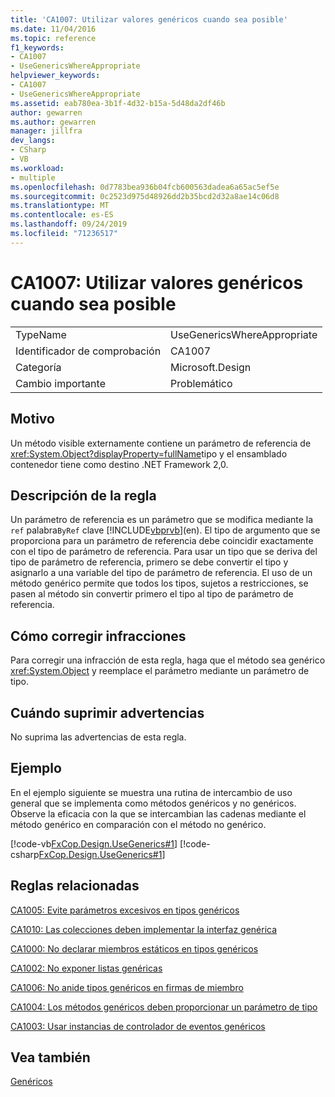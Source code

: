 ```yaml
---
title: 'CA1007: Utilizar valores genéricos cuando sea posible'
ms.date: 11/04/2016
ms.topic: reference
f1_keywords:
- CA1007
- UseGenericsWhereAppropriate
helpviewer_keywords:
- CA1007
- UseGenericsWhereAppropriate
ms.assetid: eab780ea-3b1f-4d32-b15a-5d48da2df46b
author: gewarren
ms.author: gewarren
manager: jillfra
dev_langs:
- CSharp
- VB
ms.workload:
- multiple
ms.openlocfilehash: 0d7783bea936b04fcb600563dadea6a65ac5ef5e
ms.sourcegitcommit: 0c2523d975d48926dd2b35bcd2d32a8ae14c06d8
ms.translationtype: MT
ms.contentlocale: es-ES
ms.lasthandoff: 09/24/2019
ms.locfileid: "71236517"
---
```

# <a name="ca1007-use-generics-where-appropriate"></a>CA1007: Utilizar valores genéricos cuando sea posible

|||
|-|-|
|TypeName|UseGenericsWhereAppropriate|
|Identificador de comprobación|CA1007|
|Categoría|Microsoft.Design|
|Cambio importante|Problemático|

## <a name="cause"></a>Motivo
Un método visible externamente contiene un parámetro de referencia de <xref:System.Object?displayProperty=fullName>tipo y el ensamblado contenedor tiene como destino .NET Framework 2,0.

## <a name="rule-description"></a>Descripción de la regla
Un parámetro de referencia es un parámetro que se modifica mediante la `ref` palabra`ByRef` clave [!INCLUDE[vbprvb](../code-quality/includes/vbprvb_md.md)](en). El tipo de argumento que se proporciona para un parámetro de referencia debe coincidir exactamente con el tipo de parámetro de referencia. Para usar un tipo que se deriva del tipo de parámetro de referencia, primero se debe convertir el tipo y asignarlo a una variable del tipo de parámetro de referencia. El uso de un método genérico permite que todos los tipos, sujetos a restricciones, se pasen al método sin convertir primero el tipo al tipo de parámetro de referencia.

## <a name="how-to-fix-violations"></a>Cómo corregir infracciones
Para corregir una infracción de esta regla, haga que el método sea genérico <xref:System.Object> y reemplace el parámetro mediante un parámetro de tipo.

## <a name="when-to-suppress-warnings"></a>Cuándo suprimir advertencias
No suprima las advertencias de esta regla.

## <a name="example"></a>Ejemplo
En el ejemplo siguiente se muestra una rutina de intercambio de uso general que se implementa como métodos genéricos y no genéricos. Observe la eficacia con la que se intercambian las cadenas mediante el método genérico en comparación con el método no genérico.

[!code-vb[FxCop.Design.UseGenerics#1](../code-quality/codesnippet/VisualBasic/ca1007-use-generics-where-appropriate_1.vb)]
[!code-csharp[FxCop.Design.UseGenerics#1](../code-quality/codesnippet/CSharp/ca1007-use-generics-where-appropriate_1.cs)]

## <a name="related-rules"></a>Reglas relacionadas
[CA1005: Evite parámetros excesivos en tipos genéricos](../code-quality/ca1005-avoid-excessive-parameters-on-generic-types.md)

[CA1010: Las colecciones deben implementar la interfaz genérica](../code-quality/ca1010-collections-should-implement-generic-interface.md)

[CA1000: No declarar miembros estáticos en tipos genéricos](../code-quality/ca1000-do-not-declare-static-members-on-generic-types.md)

[CA1002: No exponer listas genéricas](../code-quality/ca1002-do-not-expose-generic-lists.md)

[CA1006: No anide tipos genéricos en firmas de miembro](../code-quality/ca1006-do-not-nest-generic-types-in-member-signatures.md)

[CA1004: Los métodos genéricos deben proporcionar un parámetro de tipo](../code-quality/ca1004-generic-methods-should-provide-type-parameter.md)

[CA1003: Usar instancias de controlador de eventos genéricos](../code-quality/ca1003-use-generic-event-handler-instances.md)

## <a name="see-also"></a>Vea también
[Genéricos](/dotnet/csharp/programming-guide/generics/index)
